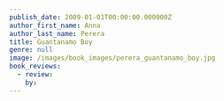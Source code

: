 ```yaml
---
publish_date: 2009-01-01T00:00:00.000000Z
author_first_name: Anna
author_last_name: Perera
title: Guantanamo Boy
genre: null
image: /images/book_images/perera_guantanamo_boy.jpg
book_reviews:
  - review: 
    by: 
---
```

